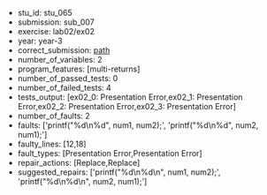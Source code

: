 - stu_id: stu_065	       
- submission: sub_007
- exercise: lab02/ex02
- year: year-3
- correct_submission: [path](https://github.com/pmorvalho/C-Pack-IPAs/blob/main/correct_submissions/year-3/lab02/ex02/ex02-stu_065-sub_008)
- number_of_variables: 2
- program_features: [multi-returns] 
- number_of_passed_tests: 0
- number_of_failed_tests: 4
- tests_output: [ex02_0: Presentation Error,ex02_1: Presentation Error,ex02_2: Presentation Error,ex02_3: Presentation Error]
- number_of_faults: 2
- faults: ['printf("%d\n%d", num1, num2);', 'printf("%d\n%d", num2, num1);']
- faulty_lines: [12,18]
- fault_types: [Presentation Error,Presentation Error]
- repair_actions: [Replace,Replace] 
- suggested_repairs: ['printf("%d\n%d\n", num1, num2);', 'printf("%d\n%d\n", num2, num1);']
